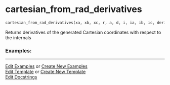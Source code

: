 # <a id="McUtils.Numputils.AnalyticDerivs.cartesian_from_rad_derivatives">cartesian_from_rad_derivatives</a>

```python
cartesian_from_rad_derivatives(xa, xb, xc, r, a, d, i, ia, ib, ic, derivs, order=2, return_comps=False): 
```
Returns derivatives of the generated Cartesian coordinates with respect
    to the internals 

### Examples: 



___

[Edit Examples](https://github.com/McCoyGroup/McUtils/edit/edit/ci/examples/ci/docs/McUtils/Numputils/AnalyticDerivs/cartesian_from_rad_derivatives.md) or 
[Create New Examples](https://github.com/McCoyGroup/McUtils/new/edit/?filename=ci/examples/ci/docs/McUtils/Numputils/AnalyticDerivs/cartesian_from_rad_derivatives.md) <br/>
[Edit Template](https://github.com/McCoyGroup/McUtils/edit/edit/ci/docs/ci/docs/McUtils/Numputils/AnalyticDerivs/cartesian_from_rad_derivatives.md) or 
[Create New Template](https://github.com/McCoyGroup/McUtils/new/edit/?filename=ci/docs/templates/ci/docs/McUtils/Numputils/AnalyticDerivs/cartesian_from_rad_derivatives.md) <br/>
[Edit Docstrings](https://github.com/McCoyGroup/McUtils/edit/edit/McUtils/Numputils/AnalyticDerivs.py?message=Update%20Docs)